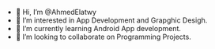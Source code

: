 - 👋 Hi, I’m @AhmedElatwy
- 👀 I’m interested in App Development and Grapghic Desigh.
- 🌱 I’m currently learning Android App development.
- 💞️ I’m looking to collaborate on Programming Projects.
<!---
AhmedElatwy/AhmedElatwy is a ✨ special ✨ repository because its `README.md` (this file) appears on your GitHub profile.
You can click the Preview link to take a look at your changes.
--->
